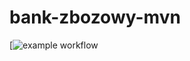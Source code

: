 # bank-zbozowy-mvn
[![example workflow](https://github.com/<user>/<repo>/actions/workflows/<file>/badge.svg)
